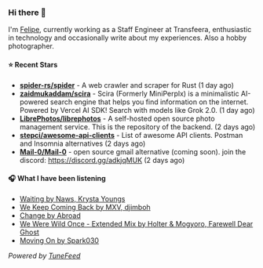 ### Hi there 👋

I'm [Felipe](https://felipevm.com), currently working as a Staff Engineer at Transfeera, enthusiastic in technology and occasionally write about my experiences. Also a hobby photographer.

#### ⭐ Recent Stars
- **[spider-rs/spider](https://github.com/spider-rs/spider)** - A web crawler and scraper for Rust (1 day ago)
- **[zaidmukaddam/scira](https://github.com/zaidmukaddam/scira)** - Scira (Formerly MiniPerplx) is a minimalistic AI-powered search engine that helps you find information on the internet. Powered by Vercel AI SDK! Search with models like Grok 2.0. (1 day ago)
- **[LibrePhotos/librephotos](https://github.com/LibrePhotos/librephotos)** - A self-hosted open source photo management service. This is the repository of the backend. (2 days ago)
- **[stepci/awesome-api-clients](https://github.com/stepci/awesome-api-clients)** - List of awesome API clients. Postman and Insomnia alternatives (2 days ago)
- **[Mail-0/Mail-0](https://github.com/Mail-0/Mail-0)** - open source gmail alternative (coming soon). join the discord: https://discord.gg/adkjqMUK (2 days ago)

#### 🎧 What I have been listening
- [Waiting by Naws, Krysta Youngs](https://open.spotify.com/track/6HPN1q4XGQwtHnZYhyry2J)
- [We Keep Coming Back by MXV, djimboh](https://open.spotify.com/track/5J6POzF23aYsZGyRRdfLCJ)
- [Change by Abroad](https://open.spotify.com/track/15Ow2PvOPr3Qf2yLgVSZBu)
- [We Were Wild Once - Extended Mix by Holter &amp; Mogyoro, Farewell Dear Ghost](https://open.spotify.com/track/60uBfAxRvFdRbORdTwTwWB)
- [Moving On by Spark030](https://open.spotify.com/track/25ANK11yNrLh9FMZCEFWiG)

_Powered by [TuneFeed](https://tunefeed.app?ref=github.com)_

